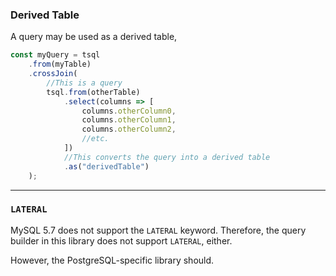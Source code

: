 ### Derived Table

A query may be used as a derived table,
```ts
const myQuery = tsql
    .from(myTable)
    .crossJoin(
        //This is a query
        tsql.from(otherTable)
            .select(columns => [
                columns.otherColumn0,
                columns.otherColumn1,
                columns.otherColumn2,
                //etc.
            ])
            //This converts the query into a derived table
            .as("derivedTable")
    );
```

-----

### `LATERAL`

MySQL 5.7 does not support the `LATERAL` keyword.
Therefore, the query builder in this library does not support `LATERAL`, either.

However, the PostgreSQL-specific library should.
